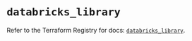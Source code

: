 # `databricks_library`

Refer to the Terraform Registry for docs: [`databricks_library`](https://registry.terraform.io/providers/databricks/databricks/1.87.1/docs/resources/library).

